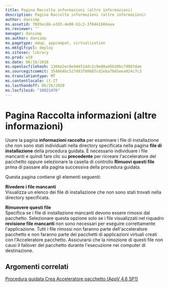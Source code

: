 ```yaml
---
title: Pagina Raccolta informazioni (altre informazioni)
description: Pagina Raccolta informazioni (altre informazioni)
author: dansimp
ms.assetid: f8d5ec6b-a3d3-4e80-b1c2-3f8441b04aaa
ms.reviewer: ''
manager: dansimp
ms.author: dansimp
ms.pagetype: mdop, appcompat, virtualization
ms.mktglfcycl: deploy
ms.sitesec: library
ms.prod: w10
ms.date: 06/16/2016
ms.openlocfilehash: 1366e2ec8e944514dc2c9e08a45b39bc7d907dae
ms.sourcegitcommit: 354664bc527d93f80687cd2eba70d1eea024c7c3
ms.translationtype: MT
ms.contentlocale: it-IT
ms.lasthandoff: 06/26/2020
ms.locfileid: "10821476"
---
```

# Pagina Raccolta informazioni (altre informazioni)


Usare la pagina **informazioni raccolta** per esaminare i file di installazione che non sono stati individuati nella directory specificata nella pagina **file di installazione** della procedura guidata. È necessario individuare i file mancanti e quindi fare clic su **precedente** per ricreare l'acceleratore del pacchetto oppure selezionare la casella di controllo **Rimuovi questi file** prima di passare alla pagina successiva della procedura guidata.

Questa pagina contiene gli elementi seguenti:

<a href="" id="review-missing-files"></a>**Rivedere i file mancanti**  
Visualizza un elenco dei file di installazione che non sono stati trovati nella directory specificata.

<a href="" id="remove-these-files"></a>**Rimuovere questi file**  
Specifica se i file di installazione mancanti devono essere rimossi dal pacchetto. Selezionare questa opzione solo se i file visualizzati nel riquadro **revisione file mancanti** non sono necessari per eseguire correttamente l'applicazione. Tutti i file rimossi non faranno parte dell'acceleratore pacchetto e non faranno parte dei pacchetti di applicazioni virtuali creati con l'Acceleratore pacchetto. Assicurarsi che la rimozione di questi file non causi il failover del pacchetto durante l'esecuzione nei computer di destinazione.

## Argomenti correlati


[Procedura guidata Crea Acceleratore pacchetto (AppV 4.6 SP1)](create-package-accelerator-wizard--appv-46-sp1-.md)

 

 





